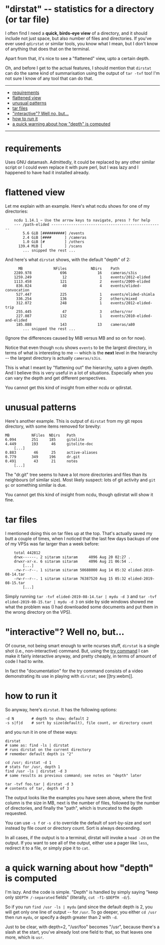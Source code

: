 # "dirstat" -- statistics for a directory (or tar file)

I often find I need a **quick, birds-eye view** of a directory, and it should
include not just space, but also number of files and directories.  If you've
ever used `qdirstat` or similar tools, you know what I mean, but I don't know
of anything that does that on the terminal.

Apart from that, it's nice to see a "flattened" view, upto a certain depth.

Oh, and before I get to the actual features, I should mention that `dirstat`
can do the same kind of summarisation using the output of `tar -tvf` too!  I'm
not sure I know of any tool that can do that.

----

<!--ts-->
   * [requirements](#requirements)
   * [flattened view](#flattened-view)
   * [unusual patterns](#unusual-patterns)
   * [tar files](#tar-files)
   * ["interactive"?  Well no, but...](#interactive--well-no-but)
   * [how to run it](#how-to-run-it)
   * [a quick warning about how "depth" is computed](#a-quick-warning-about-how-depth-is-computed)

<!-- Added by: sitaram, at: Sun 06 Oct 2019 10:04:31 AM IST -->

<!--te-->

----

# requirements

Uses GNU datamash.  Admittedly, it could be replaced by any other similar
script or I could even replace it with pure perl, but I was lazy and I
happened to have had it installed already.

# flattened view

Let me explain with an example.  Here's what ncdu shows for one of my
directories:

        ncdu 1.14.1 ~ Use the arrow keys to navigate, press ? for help
        --- /path-elided ---------------------------------------------------
            5.6 GiB [##########] /events
            2.4 GiB [####      ] /cameras
            1.0 GiB [#         ] /others
          139.4 MiB [          ] /scans
            ... snipped the rest ...

And here's what `dirstat` shows, with the default "depth" of 2:

          MB              NFiles           NDirs    Path
        2289.978             696              16    cameras/s3is
        1259.249              12               1    events/2012-elided
        1113.458             121               2    events/2009-elided
         836.024              40               4    events/elided-convocation
         527.447             225               1    events/elided-shimla
         336.254             136               2    others/mixed
         312.072             248               1    events/2012-elided-trip
         255.445              47               3    others/rnr
         227.087             132               1    events/2010-elided-and-elided
         185.888             143              13    cameras/a80
            ... snipped the rest ...

(Ignore the differences caused by MiB versus MB and so on for now).

Notice that even though `ncdu` shows `events` to be the largest directory, in
terms of what is interesting to me -- which is the **next** level in the
hierarchy -- the largest directory is actually `cameras/s3is`.

This is what I meant by "flattening out" the hierarchy, upto a given depth.
And I believe this is very useful in a lot of situations.  Especially when you
can vary the depth and get different perspectives.

You cannot get this kind of insight from either ncdu or qdirstat.

# unusual patterns

Here's another example.  This is output of `dirstat` from my git repos
directory, with some items removed for brevity:

    MB          NFiles  NDirs   Path
    6.094       251     185     gitolite
    4.449       193      46     gitolite-doc
        [...]
    0.883        46      25     active-aliases
    0.779       349     196     dr.git
    0.491        43      21     notes
        [...]

The "dr.git" tree seems to have a lot more directories and files than its
neighbours (of similar size).  Most likely suspect: lots of git activity and
`git gc` or something similar is due.

You cannot get this kind of insight from ncdu, though qdirstat will show it
fine.

# tar files

I mentioned doing this on tar files up at the top.  That's actually saved my
butt a couple of times, when I noticed that the last few days backups of one
of my VPSs was far larger than a week before:

        total 442812
        drwx------. 2 sitaram sitaram     4096 Aug 20 02:27 .
        drwxr-xr-x. 6 sitaram sitaram     4096 Aug 21 06:54 ..
            [...]
        -rw-r--r--. 1 sitaram sitaram 50688000 Aug 14 05:32 elided-2019-08-14.tar
        -rw-r--r--. 1 sitaram sitaram 76387520 Aug 15 05:32 elided-2019-08-15.tar
            [...]

Simply running `tar -tvf elided-2019-08-14.tar | mydu -d 3` and `tar -tvf
elided-2019-08-15.tar | mydu -d 3` on side by side windows showed me what the
problem was (I had downloaded some documents and put them in the wrong
directory on the VPS).

# "interactive"?  Well no, but...

Of course, not being smart enough to write ncurses stuff, `dirstat` is a
single shot (i.e., non-interactive) command.  But, using the [try
command](https://github.com/sitaramc/notes/blob/master/try) I can make it
fairly interactive anyway, and pretty cheaply, in terms of amount of code I
had to write.

In fact the "documentation" for the try command consists of a video
demonstrating its use in playing with `dirstat`; see [[try.webm]].

# how to run it

So anyway, here's `dirstat`.  It has the following options:

    -d N        # depth to show; default 2
    -s s|f|d    # sort by size(default), file count, or directory count

and you run it in one of these ways:

    dirstat
    # same as: find -ls | dirstat
    # runs dirstat on the current directory
    # remember default depth is "2"

    cd /usr; dirstat -d 1
    # stats for /usr, depth 1
    find /usr -ls | dirstat -d 3
    # same results as previous command; see notes on "depth" later

    tar -tvf foo.tar | dirstat -d 3
    # contents of tar, depth of 3

The output looks like the examples you have seen above, where the first column
is the size in MB, next is the number of files, followed by the number of
directories, and finally the "path", which is truncated to the depth
requested.

You can use `-s f` or `-s d` to override the default of sort-by-size and sort
instead by file count or directory count.  Sort is always descending.

In all cases, if the output is to a terminal, dirstat will invoke a `head -20`
on the output.  If you want to see all of the output, either use a pager like
`less`, redirect it to a file, or simply pipe it to `cat`.

# a quick warning about how "depth" is computed

I'm lazy.  And the code is simple.  "Depth" is handled by simply saying "keep
only `$DEPTH /-separated` fields" (literally, `cut -f1-$DEPTH -d/`).

So if you run `find /usr -ls | mydu` (and since the default depth is 2, you
will get only one line of output -- for `/usr`.  To go deeper, you either `cd
/usr` then run `mydu`, or specify a depth greater than 2 with `-d`.

Just to be clear, with depth=2, "/usr/foo" becomes "/usr", because there's a
slash at the start, you've already lost one field to that, so that leaves one
more, which is `usr`.
